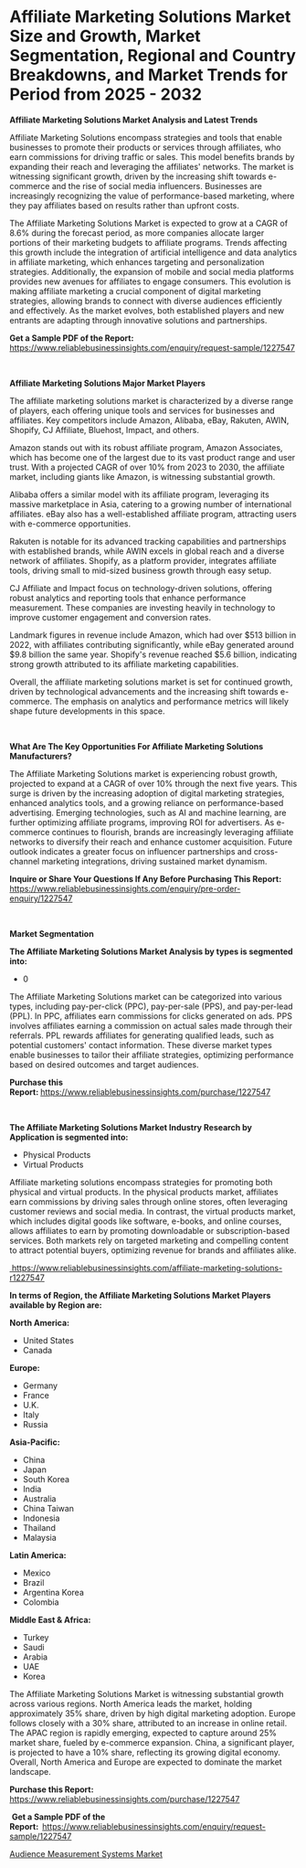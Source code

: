 <p><h1>Affiliate Marketing Solutions Market Size and Growth, Market Segmentation, Regional and Country Breakdowns, and Market Trends for Period from 2025 -  2032</h1></p><p><strong>Affiliate Marketing Solutions Market Analysis and Latest Trends</strong></p>
<p><p>Affiliate Marketing Solutions encompass strategies and tools that enable businesses to promote their products or services through affiliates, who earn commissions for driving traffic or sales. This model benefits brands by expanding their reach and leveraging the affiliates' networks. The market is witnessing significant growth, driven by the increasing shift towards e-commerce and the rise of social media influencers. Businesses are increasingly recognizing the value of performance-based marketing, where they pay affiliates based on results rather than upfront costs.</p><p>The Affiliate Marketing Solutions Market is expected to grow at a CAGR of 8.6% during the forecast period, as more companies allocate larger portions of their marketing budgets to affiliate programs. Trends affecting this growth include the integration of artificial intelligence and data analytics in affiliate marketing, which enhances targeting and personalization strategies. Additionally, the expansion of mobile and social media platforms provides new avenues for affiliates to engage consumers. This evolution is making affiliate marketing a crucial component of digital marketing strategies, allowing brands to connect with diverse audiences efficiently and effectively. As the market evolves, both established players and new entrants are adapting through innovative solutions and partnerships.</p></p>
<p><strong>Get a Sample PDF of the Report:&nbsp;</strong> <a href="https://www.reliablebusinessinsights.com/enquiry/request-sample/1227547?utm_campaign=2735&utm_medium=2&utm_source=Github&utm_content=ia&utm_term=09032025&utm_id=affiliate-marketing-solutions">https://www.reliablebusinessinsights.com/enquiry/request-sample/1227547</a></p>
<p>&nbsp;</p>
<p><strong>Affiliate Marketing Solutions Major Market Players</strong></p>
<p><p>The affiliate marketing solutions market is characterized by a diverse range of players, each offering unique tools and services for businesses and affiliates. Key competitors include Amazon, Alibaba, eBay, Rakuten, AWIN, Shopify, CJ Affiliate, Bluehost, Impact, and others.</p><p>Amazon stands out with its robust affiliate program, Amazon Associates, which has become one of the largest due to its vast product range and user trust. With a projected CAGR of over 10% from 2023 to 2030, the affiliate market, including giants like Amazon, is witnessing substantial growth. </p><p>Alibaba offers a similar model with its affiliate program, leveraging its massive marketplace in Asia, catering to a growing number of international affiliates. eBay also has a well-established affiliate program, attracting users with e-commerce opportunities.</p><p>Rakuten is notable for its advanced tracking capabilities and partnerships with established brands, while AWIN excels in global reach and a diverse network of affiliates. Shopify, as a platform provider, integrates affiliate tools, driving small to mid-sized business growth through easy setup.</p><p>CJ Affiliate and Impact focus on technology-driven solutions, offering robust analytics and reporting tools that enhance performance measurement. These companies are investing heavily in technology to improve customer engagement and conversion rates.</p><p>Landmark figures in revenue include Amazon, which had over $513 billion in 2022, with affiliates contributing significantly, while eBay generated around $9.8 billion the same year. Shopify's revenue reached $5.6 billion, indicating strong growth attributed to its affiliate marketing capabilities.</p><p>Overall, the affiliate marketing solutions market is set for continued growth, driven by technological advancements and the increasing shift towards e-commerce. The emphasis on analytics and performance metrics will likely shape future developments in this space.</p></p>
<p>&nbsp;</p>
<p><strong>What Are The Key Opportunities For Affiliate Marketing Solutions Manufacturers?</strong></p>
<p><p>The Affiliate Marketing Solutions market is experiencing robust growth, projected to expand at a CAGR of over 10% through the next five years. This surge is driven by the increasing adoption of digital marketing strategies, enhanced analytics tools, and a growing reliance on performance-based advertising. Emerging technologies, such as AI and machine learning, are further optimizing affiliate programs, improving ROI for advertisers. As e-commerce continues to flourish, brands are increasingly leveraging affiliate networks to diversify their reach and enhance customer acquisition. Future outlook indicates a greater focus on influencer partnerships and cross-channel marketing integrations, driving sustained market dynamism.</p></p>
<p><strong>Inquire or Share Your Questions If Any Before Purchasing This Report:</strong> <a href="https://www.reliablebusinessinsights.com/enquiry/pre-order-enquiry/1227547?utm_campaign=2735&utm_medium=2&utm_source=Github&utm_content=ia&utm_term=09032025&utm_id=affiliate-marketing-solutions">https://www.reliablebusinessinsights.com/enquiry/pre-order-enquiry/1227547</a></p>
<p>&nbsp;</p>
<p><strong>Market Segmentation</strong></p>
<p><strong>The Affiliate Marketing Solutions Market Analysis by types is segmented into:</strong></p>
<p><ul><li>0</li></ul></p>
<p><p>The Affiliate Marketing Solutions market can be categorized into various types, including pay-per-click (PPC), pay-per-sale (PPS), and pay-per-lead (PPL). In PPC, affiliates earn commissions for clicks generated on ads. PPS involves affiliates earning a commission on actual sales made through their referrals. PPL rewards affiliates for generating qualified leads, such as potential customers' contact information. These diverse market types enable businesses to tailor their affiliate strategies, optimizing performance based on desired outcomes and target audiences.</p></p>
<p><strong>Purchase this Report:&nbsp;</strong><a href="https://www.reliablebusinessinsights.com/purchase/1227547?utm_campaign=2735&utm_medium=2&utm_source=Github&utm_content=ia&utm_term=09032025&utm_id=affiliate-marketing-solutions">https://www.reliablebusinessinsights.com/purchase/1227547</a></p>
<p>&nbsp;</p>
<p><strong>The Affiliate Marketing Solutions Market Industry Research by Application is segmented into:</strong></p>
<p><ul><li>Physical Products</li><li>Virtual Products</li></ul></p>
<p><p>Affiliate marketing solutions encompass strategies for promoting both physical and virtual products. In the physical products market, affiliates earn commissions by driving sales through online stores, often leveraging customer reviews and social media. In contrast, the virtual products market, which includes digital goods like software, e-books, and online courses, allows affiliates to earn by promoting downloadable or subscription-based services. Both markets rely on targeted marketing and compelling content to attract potential buyers, optimizing revenue for brands and affiliates alike.</p></p>
<p><a href="https://www.reliablebusinessinsights.com/affiliate-marketing-solutions-r1227547?utm_campaign=2735&utm_medium=2&utm_source=Github&utm_content=ia&utm_term=09032025&utm_id=affiliate-marketing-solutions">&nbsp;https://www.reliablebusinessinsights.com/affiliate-marketing-solutions-r1227547</a></p>
<p><strong>In terms of Region, the Affiliate Marketing Solutions Market Players available by Region are:</strong></p>
<p>
    <p> <strong> North America: </strong>
        <ul>
            <li>United States</li>
            <li>Canada</li>
        </ul>
        </p> 
    <p> <strong> Europe: </strong>
        <ul>
            <li>Germany</li>
            <li>France</li>
            <li>U.K.</li>
            <li>Italy</li>
            <li>Russia</li>
        </ul>
        </p> 
    <p> <strong> Asia-Pacific: </strong>
        <ul>
            <li>China</li>
            <li>Japan</li>
            <li>South Korea</li>
            <li>India</li>
            <li>Australia</li>
            <li>China Taiwan</li>
            <li>Indonesia</li>
            <li>Thailand</li>
            <li>Malaysia</li>
        </ul>
        </p> 
    <p> <strong> Latin America: </strong>
        <ul>
            <li>Mexico</li>
            <li>Brazil</li>
            <li>Argentina Korea</li>
            <li>Colombia</li>
        </ul>
        </p> 
    <p> <strong> Middle East & Africa: </strong>
        <ul>
            <li>Turkey</li>
            <li>Saudi</li>
            <li>Arabia</li>
            <li>UAE</li>
            <li>Korea</li>
        </ul>
    </p>
    </p>
<p><p>The Affiliate Marketing Solutions Market is witnessing substantial growth across various regions. North America leads the market, holding approximately 35% share, driven by high digital marketing adoption. Europe follows closely with a 30% share, attributed to an increase in online retail. The APAC region is rapidly emerging, expected to capture around 25% market share, fueled by e-commerce expansion. China, a significant player, is projected to have a 10% share, reflecting its growing digital economy. Overall, North America and Europe are expected to dominate the market landscape.</p></p>
<p><strong>Purchase this Report: </strong><a href="https://www.reliablebusinessinsights.com/purchase/1227547?utm_campaign=2735&utm_medium=2&utm_source=Github&utm_content=ia&utm_term=09032025&utm_id=affiliate-marketing-solutions">https://www.reliablebusinessinsights.com/purchase/1227547</a></p>
<p>&nbsp;<strong>Get a Sample PDF of the Report:&nbsp;&nbsp;</strong><a href="https://www.reliablebusinessinsights.com/enquiry/request-sample/1227547?utm_campaign=2735&utm_medium=2&utm_source=Github&utm_content=ia&utm_term=09032025&utm_id=affiliate-marketing-solutions">https://www.reliablebusinessinsights.com/enquiry/request-sample/1227547</a></p>
<p><strong></strong></p>
<p><p><a href="https://github.com/watzondechao/Market-Research-Report-List-1/blob/main/audience-measurement-systems-market.md?utm_campaign=2735&utm_medium=2&utm_source=Github&utm_content=ia&utm_term=09032025&utm_id=affiliate-marketing-solutions">Audience Measurement Systems Market</a></p></p>